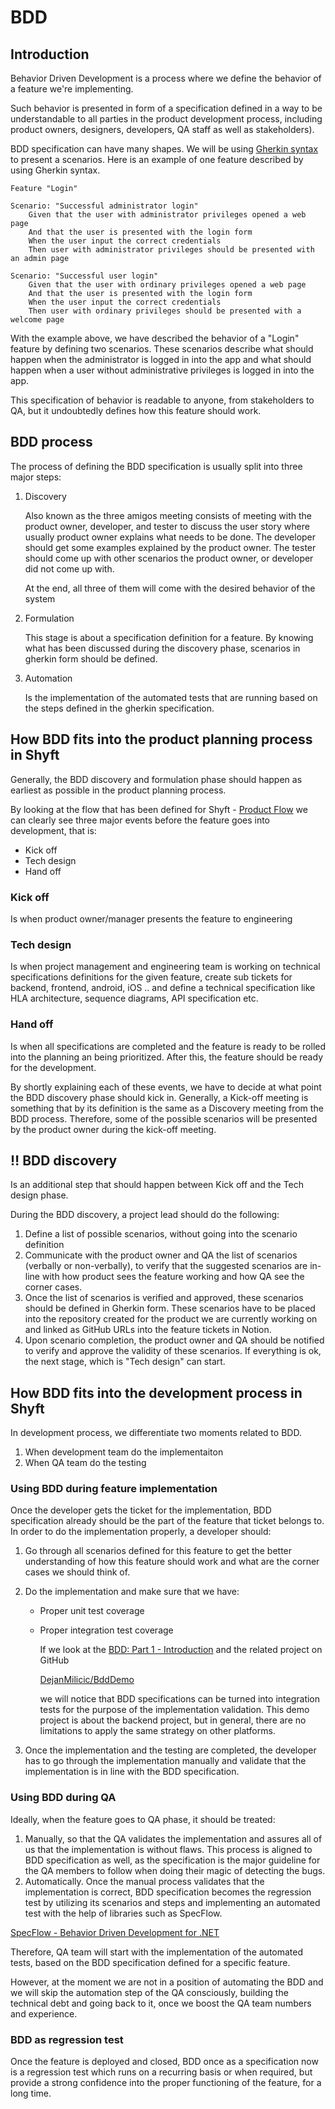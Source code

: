 # BDD

## Introduction

Behavior Driven Development is a process where we define the behavior of a feature we're implementing. 

Such behavior is presented in form of a specification defined in a way to be understandable to all parties in the product development process, including product owners, designers, developers, QA staff as well as stakeholders).

BDD specification can have many shapes. We will be using [Gherkin syntax](https://cucumber.io/docs/gherkin/) to present a scenarios. Here is an example of one feature described by using Gherkin syntax.

```gherkin
Feature "Login"

Scenario: "Successful administrator login"
	Given that the user with administrator privileges opened a web page
	And that the user is presented with the login form
	When the user input the correct credentials
	Then user with administrator privileges should be presented with an admin page

Scenario: "Successful user login"
	Given that the user with ordinary privileges opened a web page
	And that the user is presented with the login form
	When the user input the correct credentials
	Then user with ordinary privileges should be presented with a welcome page
```

With the example above, we have described the behavior of a "Login" feature by defining two scenarios. These scenarios describe what should happen when the administrator is logged in into the app and what should happen when a user without administrative privileges is logged in into the app. 

This specification of behavior is readable to anyone, from stakeholders to QA, but it undoubtedly defines how this feature should work. 

## BDD process

The process of defining the BDD specification is usually split into three major steps:

1. Discovery

    Also known as the three amigos meeting consists of meeting with the product owner, developer, and tester to discuss the user story where usually product owner explains what needs to be done. The developer should get some examples explained by the product owner. The tester should come up with other scenarios the product owner, or developer did not come up with. 

    At the end, all three of them will come with the desired behavior of the system

2. Formulation

    This stage is about a specification definition for a feature. By knowing what has been discussed during the discovery phase,  scenarios in gherkin form should be defined.

3. Automation

    Is the implementation of the automated tests that are running based on the steps defined in the gherkin specification.

## How BDD fits into the product planning process in Shyft

Generally, the BDD discovery and formulation phase should happen as earliest as possible in the product planning process.

By looking at the flow that has been defined for Shyft - [Product Flow](https://www.notion.so/Product-Flow-5c2212fff181418cb73b3992f636e8c9) we can clearly see three major events before the feature goes into development, that is:

- Kick off
- Tech design
- Hand off

### Kick off

Is when product owner/manager presents the feature to engineering

### Tech design

Is when project management and engineering team is working on technical specifications definitions for the given feature, create sub tickets for backend, frontend, android, iOS .. and define a technical specification like HLA architecture, sequence diagrams, API specification etc.

### Hand off

Is when all specifications are completed and the feature is ready to be rolled into the planning an being prioritized. After this, the feature should be ready for the development.

By shortly explaining each of these events, we have to decide at what point the BDD discovery phase should kick in. Generally, a Kick-off meeting is something that by its definition is the same as a Discovery meeting from the BDD process. Therefore, some of the possible scenarios will be presented by the product owner during the kick-off meeting.

## ‼️ BDD discovery

Is an additional step that should happen between Kick off and the Tech design phase. 

During the BDD discovery, a project lead should do the following:

1. Define a list of possible scenarios, without going into the scenario definition
2. Communicate with the product owner and QA the list of scenarios (verbally or non-verbally), to verify that the suggested scenarios are in-line with how product sees the feature working and how QA see the corner cases.
3. Once the list of scenarios is verified and approved, these scenarios should be defined in Gherkin form. These scenarios have to be placed into the repository created for the product we are currently working on and linked as GitHub URLs into the feature tickets in Notion.
4. Upon scenario completion, the product owner and QA should be notified to verify and approve the validity of these scenarios. If everything is ok, the next stage, which is "Tech design" can start.

## How BDD fits into the development process in Shyft

In development process, we differentiate two moments related to BDD. 

1. When development team do the implementaiton
2. When QA team do the testing

### Using BDD during feature implementation

Once the developer gets the ticket for the implementation, BDD specification already should be the part of the feature that ticket belongs to. In order to do the implementation properly, a developer should:

1. Go through all scenarios defined for this feature to get the better understanding of how this feature should work and what are the corner cases we should think of.
2. Do the implementation and make sure that we have:
    - Proper unit test coverage
    - Proper integration test coverage

        If we look at the [BDD: Part 1 - Introduction](https://www.notion.so/BDD-Part-1-Introduction-9aafd4d3ef594f1599a70476a29e92c9) and the related project on GitHub

        [DejanMilicic/BddDemo](https://github.com/DejanMilicic/BddDemo)

        we will notice that BDD specifications can be turned into integration tests for the purpose of the implementation validation. This demo project is about the backend project, but in general, there are no limitations to apply the same strategy on other platforms.

3. Once the implementation and the testing are completed, the developer has to go through the implementation manually and validate that the implementation is in line with the BDD specification.

### Using BDD during QA

Ideally, when the feature goes to QA phase, it should be treated:

1. Manually, so that the QA validates the implementation and assures all of us that the implementation is without flaws. This process is aligned to BDD specification as well, as the specification is the major guideline for the QA members to follow when doing their magic of detecting the bugs.
2. Automatically. Once the manual process validates that the implementation is correct, BDD specification becomes the regression test by utilizing its scenarios and steps and implementing an automated test with the help of libraries such as SpecFlow.

[SpecFlow - Behavior Driven Development for .NET](https://specflow.org/)

Therefore, QA team will start with the implementation of the automated tests, based on the BDD specification defined for a specific feature.

However, at the moment we are not in a position of automating the BDD and we will skip the automation step of the QA consciously, building the technical debt and going back to it, once we boost the QA team numbers and experience.

### BDD as regression test

Once the feature is deployed and closed, BDD once as a specification now is a regression test which runs on a recurring basis or when required, but provide a strong confidence into the proper functioning of the feature, for a long time.